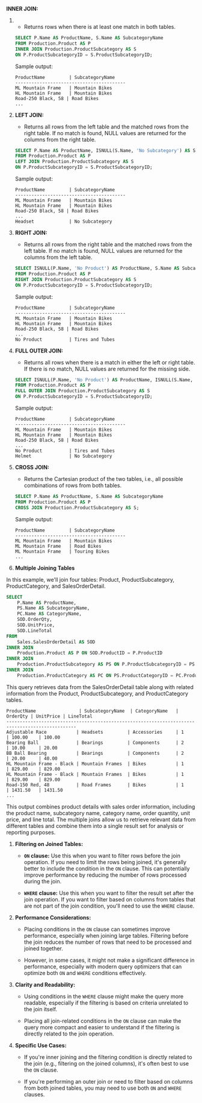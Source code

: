 **INNER JOIN:**

1. - Returns rows when there is at least one match in both tables.
   
   ```sql
   SELECT P.Name AS ProductName, S.Name AS SubcategoryName
   FROM Production.Product AS P
   INNER JOIN Production.ProductSubcategory AS S 
   ON P.ProductSubcategoryID = S.ProductSubcategoryID;
   ```
   
   Sample output:
   
   ```
   ProductName         | SubcategoryName
   -----------------------------------------
   ML Mountain Frame   | Mountain Bikes
   HL Mountain Frame   | Mountain Bikes
   Road-250 Black, 58 | Road Bikes
   ...
   ```

2. **LEFT JOIN:**
   
   - Returns all rows from the left table and the matched rows from the right table. If no match is found, NULL values are returned for the columns from the right table.
   
   ```sql
   SELECT P.Name AS ProductName, ISNULL(S.Name, 'No Subcategory') AS SubcategoryName
   FROM Production.Product AS P
   LEFT JOIN Production.ProductSubcategory AS S 
   ON P.ProductSubcategoryID = S.ProductSubcategoryID;
   ```
   
   Sample output:
   
   ```
   ProductName         | SubcategoryName
   -----------------------------------------
   ML Mountain Frame   | Mountain Bikes
   HL Mountain Frame   | Mountain Bikes
   Road-250 Black, 58 | Road Bikes
   ...
   Headset             | No Subcategory
   ```

3. **RIGHT JOIN:**
   
   - Returns all rows from the right table and the matched rows from the left table. If no match is found, NULL values are returned for the columns from the left table.
   
   ```sql
   SELECT ISNULL(P.Name, 'No Product') AS ProductName, S.Name AS SubcategoryName
   FROM Production.Product AS P
   RIGHT JOIN Production.ProductSubcategory AS S 
   ON P.ProductSubcategoryID = S.ProductSubcategoryID;
   ```
   
   Sample output:
   
   ```
   ProductName         | SubcategoryName
   -----------------------------------------
   ML Mountain Frame   | Mountain Bikes
   HL Mountain Frame   | Mountain Bikes
   Road-250 Black, 58 | Road Bikes
   ...
   No Product          | Tires and Tubes
   ```

4. **FULL OUTER JOIN:**
   
   - Returns all rows when there is a match in either the left or right table. If there is no match, NULL values are returned for the missing side.
   
   ```sql
   SELECT ISNULL(P.Name, 'No Product') AS ProductName, ISNULL(S.Name, 'No Subcategory') AS SubcategoryName
   FROM Production.Product AS P
   FULL OUTER JOIN Production.ProductSubcategory AS S 
   ON P.ProductSubcategoryID = S.ProductSubcategoryID;
   ```
   
   Sample output:
   
   ```
   ProductName         | SubcategoryName
   -----------------------------------------
   ML Mountain Frame   | Mountain Bikes
   HL Mountain Frame   | Mountain Bikes
   Road-250 Black, 58 | Road Bikes
   ...
   No Product          | Tires and Tubes
   Helmet              | No Subcategory
   ```

5. **CROSS JOIN:**
   
   - Returns the Cartesian product of the two tables, i.e., all possible combinations of rows from both tables.
   
   ```sql
   SELECT P.Name AS ProductName, S.Name AS SubcategoryName
   FROM Production.Product AS P
   CROSS JOIN Production.ProductSubcategory AS S;
   ```
   
   Sample output:
   
   ```
   ProductName         | SubcategoryName
   -----------------------------------------
   ML Mountain Frame   | Mountain Bikes
   ML Mountain Frame   | Road Bikes
   ML Mountain Frame   | Touring Bikes
   ...
   ```

6. **Multiple Joining Tables**

In this example, we'll join four tables: Product, ProductSubcategory, ProductCategory, and SalesOrderDetail.

```sql
SELECT 
    P.Name AS ProductName,
    PS.Name AS SubcategoryName,
    PC.Name AS CategoryName,
    SOD.OrderQty,
    SOD.UnitPrice,
    SOD.LineTotal
FROM 
    Sales.SalesOrderDetail AS SOD
INNER JOIN 
    Production.Product AS P ON SOD.ProductID = P.ProductID
INNER JOIN 
    Production.ProductSubcategory AS PS ON P.ProductSubcategoryID = PS.ProductSubcategoryID
INNER JOIN 
    Production.ProductCategory AS PC ON PS.ProductCategoryID = PC.ProductCategoryID;
```

This query retrieves data from the SalesOrderDetail table along with related information from the Product, ProductSubcategory, and ProductCategory tables. 

```
ProductName                | SubcategoryName  | CategoryName   | OrderQty | UnitPrice | LineTotal
------------------------------------------------------------------------------------------------
Adjustable Race           | Headsets         | Accessories     | 1        | 100.00    | 100.00
Bearing Ball              | Bearings         | Components      | 2        | 10.00     | 20.00
BB Ball Bearing           | Bearings         | Components      | 2        | 20.00     | 40.00
HL Mountain Frame - Black | Mountain Frames  | Bikes           | 1        | 829.00    | 829.00
HL Mountain Frame - Black | Mountain Frames  | Bikes           | 1        | 829.00    | 829.00
Road-150 Red, 48          | Road Frames      | Bikes           | 1        | 1431.50   | 1431.50
...
```

This output combines product details with sales order information, including the product name, subcategory name, category name, order quantity, unit price, and line total. The multiple joins allow us to retrieve relevant data from different tables and combine them into a single result set for analysis or reporting purposes.



1. **Filtering on Joined Tables:**
   
   * **`ON` clause:** Use this when you want to filter rows before the join operation. If you need to limit the rows being joined, it's generally better to include the condition in the `ON` clause. This can potentially improve performance by reducing the number of rows processed during the join.
   
   * **`WHERE` clause:** Use this when you want to filter the result set after the join operation. If you want to filter based on columns from tables that are not part of the join condition, you'll need to use the `WHERE` clause.

2. **Performance Considerations:**
   
   * Placing conditions in the `ON` clause can sometimes improve performance, especially when joining large tables. Filtering before the join reduces the number of rows that need to be processed and joined together.
   
   * However, in some cases, it might not make a significant difference in performance, especially with modern query optimizers that can optimize both `ON` and `WHERE` conditions effectively.

3. **Clarity and Readability:**
   
   * Using conditions in the `WHERE` clause might make the query more readable, especially if the filtering is based on criteria unrelated to the join itself.
   
   * Placing all join-related conditions in the `ON` clause can make the query more compact and easier to understand if the filtering is directly related to the join operation.

4. **Specific Use Cases:**
   
   * If you're inner joining and the filtering condition is directly related to the join (e.g., filtering on the joined columns), it's often best to use the `ON` clause.
   
   * If you're performing an outer join or need to filter based on columns from both joined tables, you may need to use both `ON` and `WHERE` clauses.


